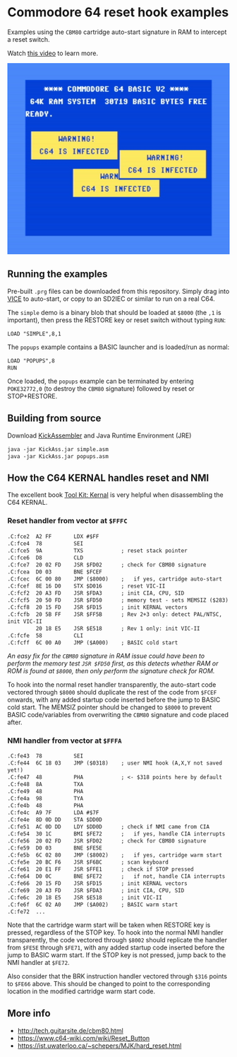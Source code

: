 # Commodore 64 reset hook examples

Examples using the `CBM80` cartridge auto-start signature in RAM to intercept a reset switch.

Watch [this video]() to learn more.

![](popups.jpg)

## Running the examples

Pre-built `.prg` files can be downloaded from this repository. Simply drag into [VICE](https://vice-emu.sourceforge.io/) to auto-start, or copy to an SD2IEC or similar to run on a real C64.

The `simple` demo is a binary blob that should be loaded at `$8000` (the `,1` is important), then press the RESTORE key or reset switch without typing `RUN`:

```
LOAD "SIMPLE",8,1
```

The `popups` example contains a BASIC launcher and is loaded/run as normal:

```
LOAD "POPUPS",8
RUN
```

Once loaded, the `popups` example can be terminated by entering `POKE32772,0` (to destroy the `CBM80` signature) followed by reset or STOP+RESTORE.

## Building from source

Download [KickAssembler](http://theweb.dk/KickAssembler/Main.html#frontpage) and Java Runtime Environment (JRE)

```
java -jar KickAss.jar simple.asm
java -jar KickAss.jar popups.asm
```

## How the C64 KERNAL handles reset and NMI

The excellent book [Tool Kit: Kernal](https://archive.org/details/COMPUTEs_VIC-20_and_Commodore_64_Tool_Kit_Kernal_1985_COMPUTE_Publications_a) is very helpful when disassembling the C64 KERNAL.

### Reset handler from vector at `$FFFC`

```
.C:fce2  A2 FF       LDX #$FF
.C:fce4  78          SEI
.C:fce5  9A          TXS            ; reset stack pointer
.C:fce6  D8          CLD
.C:fce7  20 02 FD    JSR $FD02      ; check for CBM80 signature
.C:fcea  D0 03       BNE $FCEF
.C:fcec  6C 00 80    JMP ($8000)    ;   if yes, cartridge auto-start
.C:fcef  8E 16 D0    STX $D016      ; reset VIC-II
.C:fcf2  20 A3 FD    JSR $FDA3      ; init CIA, CPU, SID
.C:fcf5  20 50 FD    JSR $FD50      ; memory test - sets MEMSIZ ($283)
.C:fcf8  20 15 FD    JSR $FD15      ; init KERNAL vectors
.C:fcfb  20 5B FF    JSR $FF5B      ; Rev 2+3 only: detect PAL/NTSC, init VIC-II
         20 18 E5    JSR $E518      ; Rev 1 only: init VIC-II
.C:fcfe  58          CLI
.C:fcff  6C 00 A0    JMP ($A000)    ; BASIC cold start
```

*An easy fix for the `CBM80` signature in RAM issue could have been to perform the memory test `JSR $FD50` first, as this detects whether RAM or ROM is found at `$8000`, then only perform the signature check for ROM.*

To hook into the normal reset handler transparently, the auto-start code vectored through `$8000` should duplicate the rest of the code from `$FCEF` onwards, with any added startup code inserted before the jump to BASIC cold start. The MEMSIZ pointer should be changed to `$8000` to prevent BASIC code/variables from overwriting the `CBM80` signature and code placed after.

### NMI handler from vector at `$FFFA`

```
.C:fe43  78          SEI
.C:fe44  6C 18 03    JMP ($0318)    ; user NMI hook (A,X,Y not saved yet!)
.C:fe47  48          PHA            ; <- $318 points here by default
.C:fe48  8A          TXA
.C:fe49  48          PHA
.C:fe4a  98          TYA
.C:fe4b  48          PHA
.C:fe4c  A9 7F       LDA #$7F
.C:fe4e  8D 0D DD    STA $DD0D
.C:fe51  AC 0D DD    LDY $DD0D      ; check if NMI came from CIA
.C:fe54  30 1C       BMI $FE72      ;   if yes, handle CIA interrupts
.C:fe56  20 02 FD    JSR $FD02      ; check for CBM80 signature
.C:fe59  D0 03       BNE $FE5E
.C:fe5b  6C 02 80    JMP ($8002)    ;   if yes, cartridge warm start
.C:fe5e  20 BC F6    JSR $F6BC      ; scan keyboard
.C:fe61  20 E1 FF    JSR $FFE1      ; check if STOP pressed
.C:fe64  D0 0C       BNE $FE72      ;   if not, handle CIA interrupts
.C:fe66  20 15 FD    JSR $FD15      ; init KERNAL vectors
.C:fe69  20 A3 FD    JSR $FDA3      ; init CIA, CPU, SID
.C:fe6c  20 18 E5    JSR $E518      ; init VIC-II
.C:fe6f  6C 02 A0    JMP ($A002)    ; BASIC warm start
.C:fe72  ...
```

Note that the cartridge warm start will be taken when RESTORE key is pressed, regardless of the STOP key. To hook into the normal NMI handler transparently, the code vectored through `$8002` should replicate the handler from `$FE5E` through `$FE71`, with any added startup code inserted before the jump to BASIC warm start. If the STOP key is not pressed, jump back to the NMI handler at `$FE72`.

Also consider that the BRK instruction handler vectored through `$316` points to `$FE66` above. This should be changed to point to the corresponding location in the modified cartridge warm start code.

## More info

- <http://tech.guitarsite.de/cbm80.html>
- <https://www.c64-wiki.com/wiki/Reset_Button>
- <https://ist.uwaterloo.ca/~schepers/MJK/hard_reset.html>